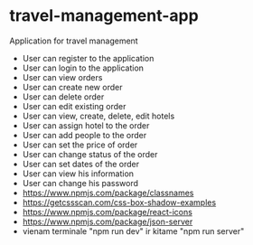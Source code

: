 # travel-management-app

Application for travel management

- User can register to the application
- User can login to the application
- User can view orders
- User can create new order
- User can delete order
- User can edit existing order
- User can view, create, delete, edit hotels
- User can assign hotel to the order
- User can add people to the order
- User can set the price of order
- User can change status of the order
- User can set dates of the order
- User can view his information
- User can change his password
- https://www.npmjs.com/package/classnames
- https://getcssscan.com/css-box-shadow-examples
- https://www.npmjs.com/package/react-icons
- https://www.npmjs.com/package/json-server
- vienam terminale "npm run dev" ir kitame "npm run server"
